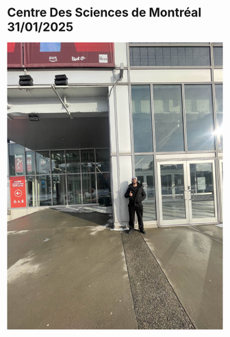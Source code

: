 # Centre Des Sciences de Montréal 31/01/2025



<img src="Photo/centre_image.jpg" alt="Texte alternatif" width="=400">

